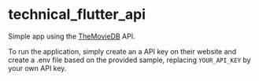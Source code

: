 # technical_flutter_api

Simple app using the [TheMovieDB](https://www.themoviedb.org/) API.

To run the application, simply create an a API key on their website and create a .env file based on the provided sample, replacing ```YOUR_API_KEY``` by your own API key.

